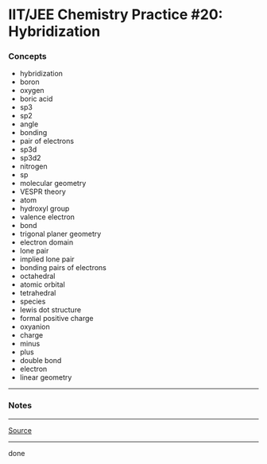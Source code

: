 # IIT/JEE Chemistry Practice #20: Hybridization

### Concepts

- hybridization
- boron
- oxygen
- boric acid
- sp3
- sp2
- angle
- bonding
- pair of electrons
- sp3d
- sp3d2
- nitrogen
- sp
- molecular geometry
- VESPR theory
- atom
- hydroxyl group
- valence electron
- bond
- trigonal planer geometry
- electron domain
- lone pair
- implied lone pair
- bonding pairs of electrons
- octahedral
- atomic orbital
- tetrahedral
- species
- lewis dot structure
- formal positive charge
- oxyanion
- charge
- minus
- plus
- double bond
- electron
- linear geometry

---

### Notes

---

[Source](https://youtu.be/2tjkjMMv7IE)

---

done